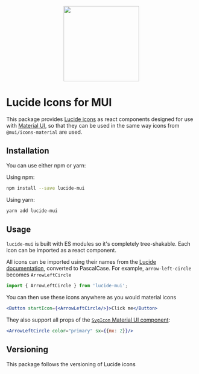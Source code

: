 <p align="center" dir="auto">
<img src="https://github.com/easyrent-club/lucide-mui/assets/39721828/1f05c0a2-040f-4e82-a6db-c41741f88fcb)" width="200"  />
</p>

# Lucide Icons for MUI
This package provides [Lucide icons](https://lucide.dev/) as react components designed for use with [Material UI](https://mui.com/material-ui/), so that they can be used in the same way icons from `@mui/icons-material` are used.

## Installation
You can use either npm or yarn:

Using npm:

```bash
npm install --save lucide-mui
```
Using yarn:

```bash
yarn add lucide-mui
```
## Usage
`lucide-mui` is built with ES modules so it's completely tree-shakable. Each icon can be imported as a react component.


All icons can be imported using their names from the [Lucide documentation](https://lucide.dev/), converted to PascalCase.
For example, `arrow-left-circle` becomes `ArrowLeftCircle`
```jsx
import { ArrowLeftCircle } from 'lucide-mui';
```
You can then use these icons anywhere as you would material icons

```jsx
<Button startIcon={<ArrowLeftCircle/>}>Click me</Button>
```

They also support all props of the [`SvgIcon` Material UI component](https://mui.com/material-ui/api/svg-icon/):
```jsx
<ArrowLeftCircle color="primary" sx={{mx: 2}}/>
```

## Versioning
This package follows the versioning of Lucide icons
